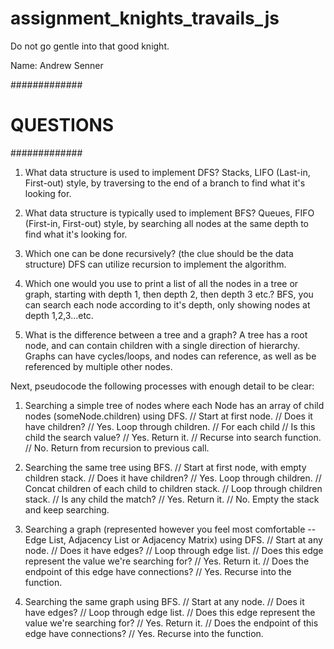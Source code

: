 # assignment_knights_travails_js
Do not go gentle into that good knight.

Name: Andrew Senner

#############
# QUESTIONS #
#############

1. What data structure is used to implement DFS?
	Stacks, LIFO (Last-in, First-out) style, by traversing to the end of a branch to find what it's looking for.

2. What data structure is typically used to implement BFS?
	Queues, FIFO (First-in, First-out) style, by searching all nodes at the same depth to find what it's looking for.

3. Which one can be done recursively? (the clue should be the data structure)
	DFS can utilize recursion to implement the algorithm.

4. Which one would you use to print a list of all the nodes in a tree or graph, starting with depth 1, then depth 2, then depth 3 etc.?
	BFS, you can search each node according to it's depth, only showing nodes at depth 1,2,3...etc.

5. What is the difference between a tree and a graph?
	A tree has a root node, and can contain children with a single direction of hierarchy.  Graphs can have cycles/loops, and nodes can reference,
	as well as be referenced by multiple other nodes.

Next, pseudocode the following processes with enough detail to be clear:

1. Searching a simple tree of nodes where each Node has an array of child nodes (someNode.children) using DFS.
	// Start at first node.
	// Does it have children?
		// Yes. Loop through children.
			// For each child
				// Is this child the search value?
					// Yes. Return it.
				// Recurse into search function.
		// No. Return from recursion to previous call.

2. Searching the same tree using BFS.
	// Start at first node, with empty children stack.
	// Does it have children?
		// Yes. Loop through children.
			// Concat children of each child to children stack.
	// Loop through children stack.
		// Is any child the match?
			// Yes. Return it.
			// No. Empty the stack and keep searching.


3. Searching a graph (represented however you feel most comfortable -- Edge List, Adjacency List or Adjacency Matrix) using DFS.
 // Start at any node.
 // Does it have edges?
 	// Loop through edge list.
		// Does this edge represent the value we're searching for?
			// Yes. Return it.
		// Does the endpoint of this edge have connections?
			// Yes. Recurse into the function.

4. Searching the same graph using BFS.
	// Start at any node.
	// Does it have edges?
	 // Loop through edge list.
		 // Does this edge represent the value we're searching for?
			 // Yes. Return it.
		 // Does the endpoint of this edge have connections?
			 // Yes. Recurse into the function.
